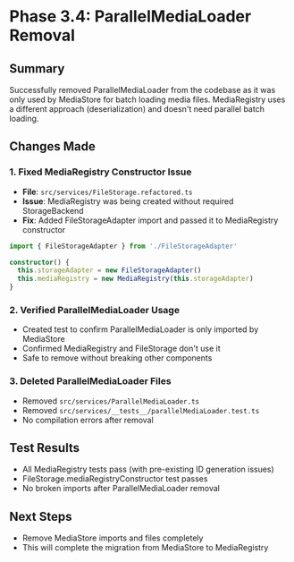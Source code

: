 # Phase 3.4: ParallelMediaLoader Removal

## Summary
Successfully removed ParallelMediaLoader from the codebase as it was only used by MediaStore for batch loading media files. MediaRegistry uses a different approach (deserialization) and doesn't need parallel batch loading.

## Changes Made

### 1. Fixed MediaRegistry Constructor Issue
- **File**: `src/services/FileStorage.refactored.ts`
- **Issue**: MediaRegistry was being created without required StorageBackend
- **Fix**: Added FileStorageAdapter import and passed it to MediaRegistry constructor
```typescript
import { FileStorageAdapter } from './FileStorageAdapter'

constructor() {
  this.storageAdapter = new FileStorageAdapter()
  this.mediaRegistry = new MediaRegistry(this.storageAdapter)
}
```

### 2. Verified ParallelMediaLoader Usage
- Created test to confirm ParallelMediaLoader is only imported by MediaStore
- Confirmed MediaRegistry and FileStorage don't use it
- Safe to remove without breaking other components

### 3. Deleted ParallelMediaLoader Files
- Removed `src/services/ParallelMediaLoader.ts`
- Removed `src/services/__tests__/parallelMediaLoader.test.ts`
- No compilation errors after removal

## Test Results
- All MediaRegistry tests pass (with pre-existing ID generation issues)
- FileStorage.mediaRegistryConstructor test passes
- No broken imports after ParallelMediaLoader removal

## Next Steps
- Remove MediaStore imports and files completely
- This will complete the migration from MediaStore to MediaRegistry